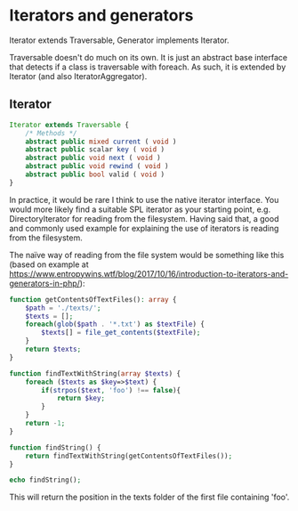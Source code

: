# Iterators and generators

Iterator extends Traversable, Generator implements Iterator. 

Traversable doesn't do much on its own. It is just an abstract base interface that detects if a class is traversable with foreach. As such, it is extended by Iterator (and also IteratorAggregator).

## Iterator

```php
Iterator extends Traversable {
    /* Methods */
    abstract public mixed current ( void )
    abstract public scalar key ( void )
    abstract public void next ( void )
    abstract public void rewind ( void )
    abstract public bool valid ( void )
}
```

In practice, it would be rare I think to use the native iterator interface. You would more likely find a suitable SPL iterator as your starting point, e.g. DirectoryIterator for reading from the filesystem. Having said that, a good and commonly used example for explaining the use of iterators is reading from the filesystem.

The naïve way of reading from the file system would be something like this (based on example at https://www.entropywins.wtf/blog/2017/10/16/introduction-to-iterators-and-generators-in-php/):

```php
function getContentsOfTextFiles(): array {
    $path = './texts/';
    $texts = [];
    foreach(glob($path . '*.txt') as $textFile) {
        $texts[] = file_get_contents($textFile);
    }
    return $texts;
}

function findTextWithString(array $texts) {
    foreach ($texts as $key=>$text) {
        if(strpos($text, 'foo') !== false){
            return $key;
        }
    }
    return -1;
}

function findString() {
    return findTextWithString(getContentsOfTextFiles());
}

echo findString();
```

This will return the position in the texts folder of the first file containing 'foo'.